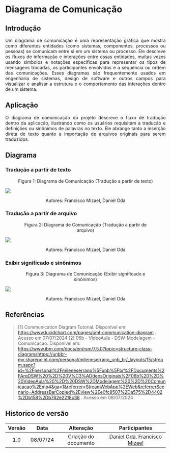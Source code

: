 # Diagrama de Comunicação
## Introdução

<div align="justify">
    <p> 
        Um diagrama de comunicação é uma representação gráfica que mostra como diferentes entidades (como sistemas, componentes, processos ou pessoas) se comunicam entre si em um sistema ou processo. Ele descreve os fluxos de informação e interações entre essas entidades, muitas vezes usando símbolos e notações específicas para representar os tipos de mensagens trocadas, os participantes envolvidos e a sequência ou ordem das comunicações. Esses diagramas são frequentemente usados em engenharia de sistemas, design de software e outros campos para visualizar e analisar a estrutura e o comportamento das interações dentro de um sistema.
    </p>
</div>

## Aplicação

<div align="justify">
    <p>
        O diagrama de comunicação do projeto descreve o fluxo de tradução dentro da aplicação, ilustrando como os usuários requisitam a tradução e definições ou sinônimos de palavras no texto. Ele abrange tanto a inserção direta de texto quanto a importação de arquivos originais para serem traduzidos.
    </p>
</div>

## Diagrama
### Tradução a partir de texto

<center>
  <figure>
    <figcaption>Figura 1: Diagrama de Comunicação (Tradução a partir de texto)</figcaption>
  </figure>
</center>
<img src="./img/modelagem/DiagramComunicacao1.png" >
<center>
  <figure>
    <figcaption>Autores: Francisco Mizael, Daniel Oda</figcaption>
  </figure>
</center>

### Tradução a partir de arquivo

<center>
  <figure>
    <figcaption>Figura 2: Diagrama de Comunicação (Tradução a partir de arquivo)</figcaption>
  </figure>
</center>
<img src="./img/modelagem/DiagramComunicacao2.png" >
<center>
  <figure>
    <figcaption>Autores: Francisco Mizael, Daniel Oda</figcaption>
  </figure>
</center>

### Exibir significado e sinônimos

<center>
  <figure>
    <figcaption>Figura 3: Diagrama de Comunicação (Exibir significado e sinônimos)</figcaption>
  </figure>
</center>
<img src="./img/modelagem/DiagramComunicacao3.png" >
<center>
  <figure>
    <figcaption>Autores: Francisco Mizael, Daniel Oda</figcaption>
  </figure>
</center>

## Referências
> [1] Communication Diagram Tutorial. Disponível em: https://www.lucidchart.com/pages/uml-communication-diagram . Acesso em 07/07/2024
> [2] 06b - VideoAula - DSW-Modelagem - Comunicacao. Disponível em: https://www.ibm.com/docs/en/rsm/7.5.0?topic=structure-class-diagramshttps://unbbr-my.sharepoint.com/personal/mileneserrano_unb_br/_layouts/15/stream.aspx?id=%2Fpersonal%2Fmileneserrano%5Funb%5Fbr%2FDocuments%2FArqDSW%20%2D%20V%C3%ADdeosOriginais%2F06b%20%2D%20VideoAula%20%2D%20DSW%2DModelagem%20%2D%20Comunicacao%2Emp4&ga=1&referrer=StreamWebApp%2EWeb&referrerScenario=AddressBarCopied%2Eview%2Ee0fc8507%2Da575%2D4402%2Db158%2Db762e2218c38 . Acesso em 08/07/2024


## Historico de versão
<center>

| Versão |   Data   |                           Alteração                           |                                        Participantes                                         |
| :----: | :------: |:-------------------------------------------------------------:|:--------------------------------------------------------------------------------------------:|
|  1.0   | 08/07/24 |                     Criação do documento                      |                                            [Daniel Oda](https://github.com/danieloda/), [Francisco Mizael](https://github.com/frmiza/) |

</center>